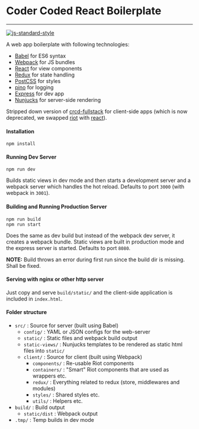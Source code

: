 # Coder Coded React Boilerplate
---

[![js-standard-style](https://img.shields.io/badge/code%20style-standard-brightgreen.svg?style=flat)](https://github.com/feross/standard)

A web app boilerplate with following technologies:

- [Babel](http://babeljs.io/) for ES6 syntax
- [Webpack](http://webpack.github.io/) for JS bundles
- [React](https://facebook.github.io/react/) for view components
- [Redux](http://redux.js.org/) for state handling
- [PostCSS](https://twitter.com/postcss) for styles
- [pino](https://github.com/pinojs/pino) for logging
- [Express](http://expressjs.com/) for dev app
- [Nunjucks](http://mozilla.github.io/nunjucks/) for server-side rendering

Stripped down version of [crcd-fullstack](https://github.com/CoderCoded/crcd-fullstack) for client-side apps (which is now deprecated, we swapped [riot](http://riotjs.com/) with [react](https://facebook.github.io/react/)).

#### Installation

```
npm install
```

#### Running Dev Server

```
npm run dev
```

Builds static views in dev mode and then starts a development server and a
webpack server which handles the hot reload. Defaults to port `3000` (with
webpack in `3001`).

#### Building and Running Production Server

```
npm run build
npm run start
```

Does the same as dev build but instead of the webpack dev server, it creates a
webpack bundle. Static views are built in production mode and the express
server is started. Defaults to port `8080`.

**NOTE:** Build throws an error during first run since the build dir is missing. Shall be fixed.

#### Serving with nginx or other http server

Just copy and serve `build/static/` and the client-side application is included in `index.html`.

#### Folder structure

- `src/` : Source for server (built using Babel)
  - `config/` : YAML or JSON configs for the web-server
  - `static/` : Static files and webpack build output
  - `static-views/` : Nunjucks templates to be rendered as static html files into `static/`
  - `client/` : Source for client (built using Webpack)
    - `components/` : Re-usable Riot components
    - `containers/` : "Smart" Riot components that are used as wrappers etc.
    - `redux/` : Everything related to redux (store, middlewares and modules)
    - `styles/` : Shared styles etc.
    - `utils/` : Helpers etc.
- `build/` : Build output
  - `static/dist` : Webpack output
- `.tmp/` : Temp builds in dev mode